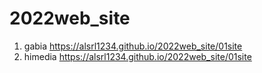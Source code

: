 # 2022web_site
1. gabia https://alsrl1234.github.io/2022web_site/01site
1. himedia https://alsrl1234.github.io/2022web_site/01site